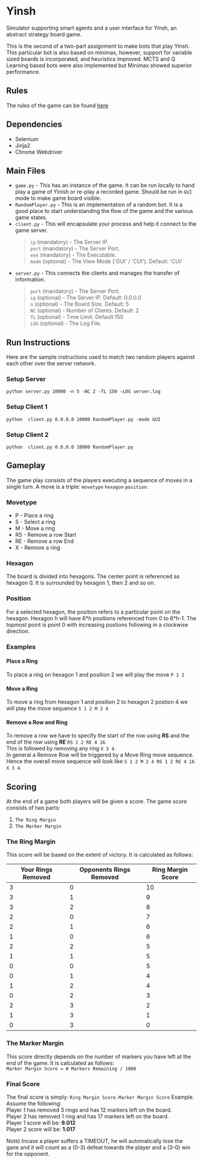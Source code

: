 # Yinsh

Simulator supporting smart agents and a user interface for Yinsh, an abstract strategy board game.

This is the second of a two-part assignment to make bots that play Yinsh. This particular bot is also based on minimax, however, support for variable sized boards is incorporated, and heuristics improved. MCTS and Q Learning based bots were also implemented but Minimax showed superior performance. 

## Rules
The rules of the game can be found [here](http://www.gipf.com/yinsh/rules/rules.html)

## Dependencies
+ Selenium
+ Jinja2
+ Chrome Webdriver

## Main Files
+ `game.py` - This has an instance of the game. It can be run locally to hand play a game of Yinish or re-play a recorded game. Should be run in `GUI` mode to make game board visible.
+ `RandomPlayer.py` - This is an implementation of a random bot. It is a good place to start understanding the flow of the game and the various game states.
+ `client.py` - This will encapsulate your process and help it connect to the game server. 
  > `ip` (mandatory) - The Server IP.  
  > `port` (mandatory) - The Server Port.  
  > `exe` (mandatory) - The Executable.  
  > `mode` (optional) - The View Mode ('GUI' / 'CUI'). Default: 'CUI'  
+ `server.py` - This connects the clients and manages the transfer of information. 
  > `port` (mandatory) - The Server Port.  
  > `ip` (optional) - The Server IP. Default: 0.0.0.0   
  > `n` (optional) - The Board Size. Default: 5  
  > `NC` (optional) - Number of Clients. Default: 2  
  > `TL` (optional) - Time Limit. Default:150  
  > `LOG` (optional) - The Log File.  

## Run Instructions
Here are the sample instructions used to match two random players against each other over the server network.
### Setup Server
`python server.py 10000 -n 5 -NC 2 -TL 150 -LOG server.log`
### Setup Client 1
`python  client.py 0.0.0.0 10000 RandomPlayer.py -mode GUI`
### Setup Client 2
`python  client.py 0.0.0.0 10000 RandomPlayer.py`

## Gameplay
The game play consists of the players executing a sequence of moves in a single turn.
A move is a triple: `movetype` `hexagon` `position`.  

### Movetype
+ P - Place a ring
+ S - Select a ring
+ M - Move a ring
+ RS - Remove a row Start
+ RE - Remove a row End
+ X - Remove a ring

### Hexagon
The board is divided into hexagons. The center point is referenced as hexagon 0. It is surrounded by hexagon 1, then 2 and so on.

### Position
For a selected hexagon, the position refers to a particular point on the hexagon. Hexagon h will have 6\*h positions referenced from 0 to 6\*h-1. The topmost point is point 0 with increasing postions following in a clockwise direction. 

### Examples
#### Place a Ring
To place a ring on hexagon 1 and position 2 we will play the move 
`P 1 2`

#### Move a Ring
To move a ring from hexagon 1 and position 2 to hexagon 2 postion 4 we will play the move sequence
`S 1 2 M 2 4`

#### Remove a Row and Ring
To remove a row we have to specify the start of the row using **RS** and the end of the row using **RE** 
`RS 1 2 RE 4 16`.  
This is followed by removing any ring 
`X 3 4`.  
In general a Remove Row will be triggered by a Move Ring move sequence. Hence the overall move sequence will look like 
`S 1 2 M 2 4 RS 1 2 RE 4 16 X 3 4`. 

## Scoring
At the end of a game both players will be given a score.
The game score consists of two parts: 
1) `The Ring Margin` 
2) `The Marker Margin`

### The Ring Margin
This score will be based on the extent of victory. It is calculated as follows:  

| Your Rings Removed | Opponents Rings Removed | Ring Margin Score |  
| ------------- | ------------- | ------------- |
| 3 | 0 | 10 |  
| 3 | 1 | 9 |  
| 3 | 2 | 8 |  
| 2 | 0 | 7 |  
| 2 | 1 | 6 |  
| 1 | 0 | 6 |  
| 2 | 2 | 5 |  
| 1 | 1 | 5 |  
| 0 | 0 | 5 |  
| 0 | 1 | 4 |  
| 1 | 2 | 4 |  
| 0 | 2 | 3 |  
| 2 | 3 | 2 |  
| 1 | 3 | 1 |  
| 0 | 3 | 0 |  

### The Marker Margin
This score directly depends on the number of markers you have left at the end of the game. It is calculated as follows:  
`Marker Margin Score = # Markers Remaining / 1000`

### Final Score
The final score is simply: `Ring Margin Score.Marker Margin Score`
Example. Assume the following:  
Player 1 has removed 3 rings and has 12 markers left on the board.  
Player 2 has removed 1 ring and has 17 markers left on the board.  
Player 1 score will be: **9.012**  
Player 2 score will be: **1.017**  

Note) Incase a player suffers a TIMEOUT, he will automatically lose the gane and it will count as a (0-3) defeat towards the player and a (3-0) win for the opponent.


